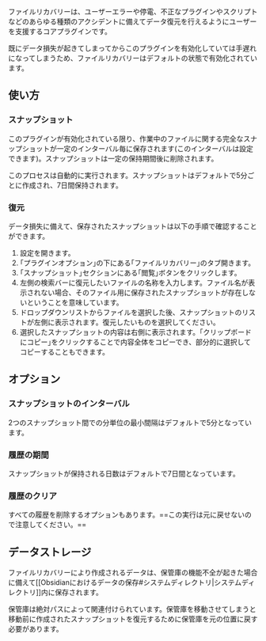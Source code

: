 ファイルリカバリーは、ユーザーエラーや停電、不正なプラグインやスクリプトなどのあらゆる種類のアクシデントに備えてデータ復元を行えるようにユーザーを支援するコアプラグインです。

既にデータ損失が起きてしまってからこのプラグインを有効化していては手遅れになってしまうため、ファイルリカバリーはデフォルトの状態で有効化されています。

## 使い方

### スナップショット

このプラグインが有効化されている限り、作業中のファイルに関する完全なスナップショットが一定のインターバル毎に保存されます(このインターバルは設定できます)。スナップショットは一定の保持期間後に削除されます。

このプロセスは自動的に実行されます。スナップショットはデフォルトで5分ごとに作成され、7日間保持されます。

### 復元

データ損失に備えて、保存されたスナップショットは以下の手順で確認することができます。

1. 設定を開きます。
2. ｢プラグインオプション｣の下にある｢ファイルリカバリー｣のタブ開きます。
3. ｢スナップショット｣セクションにある｢閲覧｣ボタンをクリックします。
4. 左側の検索バーに復元したいファイルの名称を入力します。ファイル名が表示されない場合、そのファイル用に保存されたスナップショットが存在しないということを意味しています。
5. ドロップダウンリストからファイルを選択した後、スナップショットのリストが左側に表示されます。復元したいものを選択してください。
6. 選択したスナップショットの内容は右側に表示されます。｢クリップボードにコピー｣をクリックすることで内容全体をコピーでき、部分的に選択してコピーすることもできます。

## オプション

### スナップショットのインターバル

2つのスナップショット間での分単位の最小間隔はデフォルトで5分となっています。

### 履歴の期間

スナップショットが保持される日数はデフォルトで7日間となっています。

### 履歴のクリア

すべての履歴を削除するオプションもあります。==この実行は元に戻せないので注意してください。==

## データストレージ

ファイルリカバリーにより作成されるデータは、保管庫の機能不全が起きた場合に備えて[[Obsidianにおけるデータの保存#システムディレクトリ|システムディレクトリ]]内に保存されます。

保管庫は絶対パスによって関連付けられています。保管庫を移動させてしまうと移動前に作成されたスナップショットを復元するために保管庫を元の位置に戻す必要があります。